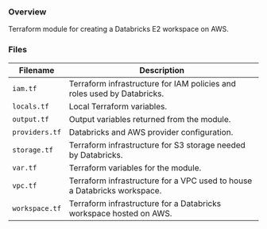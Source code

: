 ### Overview

Terraform module for creating a Databricks E2 workspace on AWS.

### Files

| Filename       | Description                                                              |
|----------------|--------------------------------------------------------------------------|
| `iam.tf`       | Terraform infrastructure for IAM policies and roles used by Databricks.  |
| `locals.tf`    | Local Terraform variables.                                               |
| `output.tf`    | Output variables returned from the module.                               |
| `providers.tf` | Databricks and AWS provider configuration.                               |
| `storage.tf`   | Terraform infrastructure for S3 storage needed by Databricks.            |
| `var.tf`       | Terraform variables for the module.                                      |
| `vpc.tf`       | Terraform infrastructure for a VPC used to house a Databricks workspace. |
| `workspace.tf` | Terraform infrastructure for a Databricks workspace hosted on AWS.       |